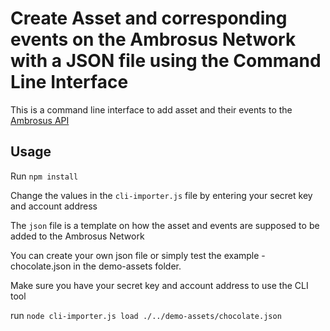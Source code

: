 # Create Asset and corresponding events on the Ambrosus Network with a JSON file using the Command Line Interface

This is a command line interface to add asset and their events to the [Ambrosus API](https://ambrosus.docs.apiary.i)

## Usage 

Run `npm install`

Change the values in the `cli-importer.js` file by entering your secret key and account address

The `json` file is a template on how the asset and events are supposed to be added to the Ambrosus Network

You can create your own json file or simply test the example - chocolate.json in the demo-assets folder. 

Make sure you have your secret key and account address to use the CLI tool

run `node cli-importer.js load ./../demo-assets/chocolate.json`
